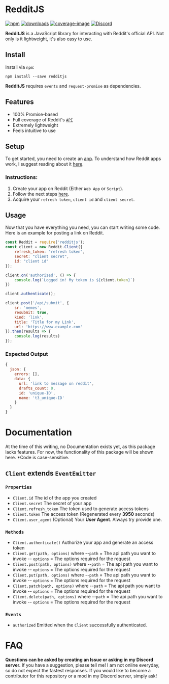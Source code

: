 
# RedditJS 
[![npm][npm-image]][npm-url] [![downloads][downloads-image]][downloads-url] [![coverage-image]][coverage-url] [![Discord][discord-image]][discord-url]

[npm-image]: https://img.shields.io/npm/v/redditjs
[npm-url]: https://npmjs.com/package/redditjs
[downloads-image]: https://img.shields.io/npm/dt/redditjs
[downloads-url]: https://npmjs.com/package/redditjs
[discord-image]: https://img.shields.io/discord/697857026180513833?label=Discord
[discord-url]: https://discord.gg/NR9X4YG
[coverage-image]: https://img.shields.io/badge/coverage-100%25-blue
[coverage-url]: https://www.reddit.com/dev/api

**RedditJS** is a JavaScript library for interacting with Reddit's official API. Not only  is it lightweight, it's also easy to use.
## Install
Install via `npm`:

	npm install --save redditjs
**RedditJS** requires `events` and `request-promise` as dependencies.

## Features

- 100% Promise-based
- Full coverage of Reddit's [`API`](https://www.reddit.com/dev/api)
- Extremely lightweight
- Feels intuitive to use

## Setup

To get started, you need to create an [app](https://www.reddit.com/prefs/apps). To understand how Reddit apps work, I suggest reading about it [here]([https://github.com/reddit-archive/reddit/wiki/oauth2](https://github.com/reddit-archive/reddit/wiki/oauth2)). 
### **Instructions**:
1. Create your app on Reddit (Either `Web App` or `Script`).
2. Follow the next steps [here]([https://github.com/reddit-archive/reddit/wiki/oauth2](https://github.com/reddit-archive/reddit/wiki/oauth2)).
3. Acquire your `refresh token`, `client id` and `client secret`.

## Usage

Now that you have everything you need, you can start writing some code. Here is an example for posting a link on Reddit.

```javascript
const Reddit = require('redditjs');
const client = new Reddit.Client({
	refresh_token: "refresh token",
	secret: "client secret",
	id: "client id"
});

client.on('authorized', () => {
	console.log(`Logged in! My token is ${client.token}`)
})

client.authenticate();

client.post('/api/submit', {
	sr: 'memes',
	resubmit: true,
	kind: 'link',
	title: 'Title for my Link',
	url: 'https://www.example.com'
}).then(results => {
	console.log(results)
});
```
### Expected Output
```javascript
{
  json: {
    errors: [],
    data: {
      url: 'link to message on reddit',
      drafts_count: 0,
      id: 'unique-ID',
      name: 't3_unique-ID'
    }
  }
}
```

# Documentation

At the time of this writing, no Documentation exists yet, as this package lacks features. For now, the functionality of this package will be shown here. 
*Code is case-sensitive.

## `Client` extends `EventEmitter`
### `Properties`
 - `Client.id` The id of the app you created
 - `Client.secret` The secret of your app
 - `Client.refresh_token` The token used to generate access tokens
 - `Client.token` The access token (Regenerated every **3950** seconds)
 - `Client.user_agent` (Optional) Your **User Agent**. Always try provide one.
 ### `Methods`
 - `Client.authenticate()` Authorize your app and generate an access token
 - `Client.get(path, options)` where
 --`path` = The api path you want to invoke
 -- `options` = The options required for the request
  - `Client.post(path, options)` where
 --`path` = The api path you want to invoke
 -- `options` = The options required for the request
  - `Client.put(path, options)` where
 --`path` = The api path you want to invoke
 -- `options` = The options required for the request
  - `Client.patch(path, options)` where
 --`path` = The api path you want to invoke
 -- `options` = The options required for the request
  - `Client.delete(path, options)` where
 --`path` = The api path you want to invoke
 -- `options` = The options required for the request
 ### `Events`
 - `authorized` Emitted when the `Client` successfully authenticated.
 
# FAQ
**Questions can be asked by creating an Issue or asking in my Discord server.**
If you have a suggestion, please tell me! I am not online everyday, so do not expect the fastest responses. If you would like to become a contributor for this repository or a mod in my Discord server, simply ask! 
